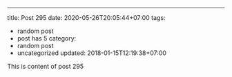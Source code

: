 ---
title: Post 295
date: 2020-05-26T20:05:44+07:00
tags:
  - random post
  - post has 5
category:
  - random post
  - uncategorized
updated: 2018-01-15T12:19:38+07:00

This is content of post 295